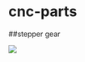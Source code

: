 # cnc-parts

##stepper gear

<img src="https://github.com/noisegate/cnc-parts/tree/master/gears/gearok.svg" >
